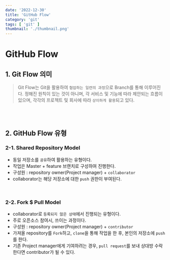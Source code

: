 ```yaml
---
date: '2022-12-30'
title: 'GitHub Flow'
category: 'git'
tags: [ 'git' ]
thumbnail: './thumbnail.png'
---
```


# GitHub Flow

## 1. Git Flow 의미

> Git Flow는 Git을 활용하여 `협업하는 일련의 과정`으로 Branch를 통해 이루어진다. 정해진 원칙이 있는 것이 아니며, 각 서비스 및 기능에 따라 제안되는 흐름이 있으며, 각각의 프로젝트 및 회사에
> 따라 `상이하게 활용`되고 있다.

<br>
<br>

## 2. GitHub Flow 유형

### 2-1. Shared Repository Model

- 동일 저장소를 `공유`하여 활용하는 유형이다.
- 작업은 Master + feature 브랜치로 구성하여 진행한다.
- 구성원 : repository owner(Project manager) + `collaborator`
- collaborator는 해당 저장소에 대한 `push` 권한이 부여된다.

<br>

### 2-2. Fork $ Pull Model

- collaborator로 `등록되지 않은 상태`에서 진행되는 유형이다.
- 주로 오픈소스 참여시, 쓰이는 과정이다.
- 구성원 : repository owner(Project manager) + `contributor`
- 가져올 repository를 `Fork`하고, `clone`을 통해 작업을 한 후, 본인의 저장소에 `push`를 한다.
- 기존 Project manager에게 기여하려는 경우, `pull request`를 보내 상대방 수락한다면 contributor가 될 수 있다.

[//]: # (---)

[//]: # ()

[//]: # (## Source)

[//]: # ()

[//]: # (- SEO 기본 가이드)

[//]: # ()

[//]: # (  [<https://support.google.com/webmasters/answer/7451184?hl=ko&ref_topic=9460495>]&#40;<https://support.google.com/webmasters/answer/7451184?hl=ko&ref_topic=9460495>&#41;)